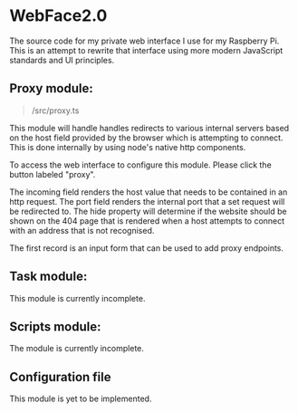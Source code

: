 # WebFace2.0
The source code for my private web interface I use for my Raspberry Pi. This is an attempt to rewrite that interface using more modern JavaScript standards and UI principles. 

## Proxy module:
> /src/proxy.ts

This module will handle handles redirects to various internal servers based on the host field provided by the browser which is attempting to connect. This is done internally by using node's native http components. 

To access the web interface to configure this module. Please click the button labeled "proxy". 

The incoming field renders the host value that needs to be contained in an http request. The port field renders the internal port that a set request will be redirected to. The hide property will determine if the website should be shown on the 404 page that is rendered when a host attempts to connect with an address that is not recognised. 

The first record is an input form that can be used to add proxy endpoints. 

## Task module:
This module is currently incomplete.

## Scripts module:
The module is currently incomplete.

## Configuration file
This module is yet to be implemented. 
